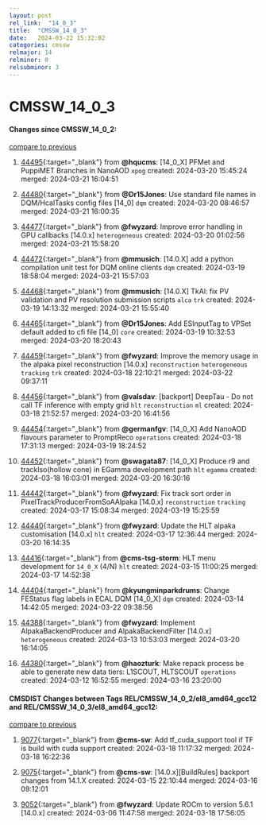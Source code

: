 ```yaml
---
layout: post
rel_link:  "14_0_3"
title:  "CMSSW_14_0_3"
date:   2024-03-22 15:32:02
categories: cmssw
relmajor: 14
relminor: 0
relsubminor: 3
---
```


# CMSSW_14_0_3
#### Changes since CMSSW_14_0_2:
[compare to previous](https://github.com/cms-sw/cmssw/compare/CMSSW_14_0_2...CMSSW_14_0_3)



1. [44495](http://github.com/cms-sw/cmssw/pull/44495){:target="_blank"}  from **@hqucms**: [14_0_X] PFMet and PuppiMET Branches in NanoAOD `xpog` created: 2024-03-20 15:45:24 merged: 2024-03-21 16:04:51

2. [44480](http://github.com/cms-sw/cmssw/pull/44480){:target="_blank"}  from **@Dr15Jones**: Use standard file names in DQM/HcalTasks config files [14_0] `dqm` created: 2024-03-20 08:46:57 merged: 2024-03-21 16:00:35

3. [44477](http://github.com/cms-sw/cmssw/pull/44477){:target="_blank"}  from **@fwyzard**: Improve error handling in GPU callbacks [14.0.x] `heterogeneous` created: 2024-03-20 01:02:56 merged: 2024-03-21 15:58:20

4. [44472](http://github.com/cms-sw/cmssw/pull/44472){:target="_blank"}  from **@mmusich**: [14.0.X]  add a python compilation unit test for DQM online clients `dqm` created: 2024-03-19 18:58:04 merged: 2024-03-21 15:57:03

5. [44468](http://github.com/cms-sw/cmssw/pull/44468){:target="_blank"}  from **@mmusich**: [14.0.X] TkAl: fix PV validation and PV resolution submission scripts `alca` `trk` created: 2024-03-19 14:13:32 merged: 2024-03-21 15:55:40

6. [44465](http://github.com/cms-sw/cmssw/pull/44465){:target="_blank"}  from **@Dr15Jones**: Add ESInputTag to VPSet default added to cfi file [14_0] `core` created: 2024-03-19 10:32:53 merged: 2024-03-20 18:20:43

7. [44459](http://github.com/cms-sw/cmssw/pull/44459){:target="_blank"}  from **@fwyzard**: Improve the memory usage in the alpaka pixel reconstruction [14.0.x] `reconstruction` `heterogeneous` `tracking` `trk` created: 2024-03-18 22:10:21 merged: 2024-03-22 09:37:11

8. [44456](http://github.com/cms-sw/cmssw/pull/44456){:target="_blank"}  from **@valsdav**: [backport] DeepTau - Do not call TF inference with empty grid `hlt` `reconstruction` `ml` created: 2024-03-18 21:52:57 merged: 2024-03-20 16:41:56

9. [44454](http://github.com/cms-sw/cmssw/pull/44454){:target="_blank"}  from **@germanfgv**: [14_0_X] Add NanoAOD flavours parameter to PromptReco `operations` created: 2024-03-18 17:31:13 merged: 2024-03-19 18:24:52

10. [44452](http://github.com/cms-sw/cmssw/pull/44452){:target="_blank"}  from **@swagata87**: [14_0_X] Produce r9 and trackIso(hollow cone) in EGamma development path `hlt` `egamma` created: 2024-03-18 16:03:01 merged: 2024-03-20 16:30:16

11. [44442](http://github.com/cms-sw/cmssw/pull/44442){:target="_blank"}  from **@fwyzard**: Fix track sort order in PixelTrackProducerFromSoAAlpaka [14.0.x] `reconstruction` `tracking` created: 2024-03-17 15:08:34 merged: 2024-03-19 15:25:59

12. [44440](http://github.com/cms-sw/cmssw/pull/44440){:target="_blank"}  from **@fwyzard**: Update the HLT alpaka customisation [14.0.x] `hlt` created: 2024-03-17 12:36:44 merged: 2024-03-20 16:14:35

13. [44416](http://github.com/cms-sw/cmssw/pull/44416){:target="_blank"}  from **@cms-tsg-storm**: HLT menu development for `14_0_X` (4/N)  `hlt` created: 2024-03-15 11:00:25 merged: 2024-03-17 14:52:38

14. [44404](http://github.com/cms-sw/cmssw/pull/44404){:target="_blank"}  from **@kyungminparkdrums**: Change FEStatus flag labels in ECAL DQM [14_0_X] `dqm` created: 2024-03-14 14:42:05 merged: 2024-03-22 09:38:56

15. [44388](http://github.com/cms-sw/cmssw/pull/44388){:target="_blank"}  from **@fwyzard**: Implement AlpakaBackendProducer and AlpakaBackendFilter [14.0.x] `heterogeneous` created: 2024-03-13 10:53:03 merged: 2024-03-20 16:14:05

16. [44380](http://github.com/cms-sw/cmssw/pull/44380){:target="_blank"}  from **@haozturk**: Make repack process be able to generate new data tiers: L1SCOUT, HLTSCOUT `operations` created: 2024-03-12 16:52:55 merged: 2024-03-16 23:20:00

#### CMSDIST Changes between Tags REL/CMSSW_14_0_2/el8_amd64_gcc12 and REL/CMSSW_14_0_3/el8_amd64_gcc12:
[compare to previous](https://github.com/cms-sw/cmsdist/compare/REL/CMSSW_14_0_2/el8_amd64_gcc12...REL/CMSSW_14_0_3/el8_amd64_gcc12)



1. [9077](http://github.com/cms-sw/cmsdist/pull/9077){:target="_blank"}  from **@cms-sw**: Add tf_cuda_support tool if TF is build with cuda support created: 2024-03-18 11:17:32 merged: 2024-03-18 16:22:36

2. [9075](http://github.com/cms-sw/cmsdist/pull/9075){:target="_blank"}  from **@cms-sw**: [14.0.x][BuildRules] backport changes from 14.1.X created: 2024-03-15 22:10:44 merged: 2024-03-16 09:12:01

3. [9052](http://github.com/cms-sw/cmsdist/pull/9052){:target="_blank"}  from **@fwyzard**:  Update ROCm to version 5.6.1 [14.0.x] created: 2024-03-06 11:47:58 merged: 2024-03-18 17:56:05
